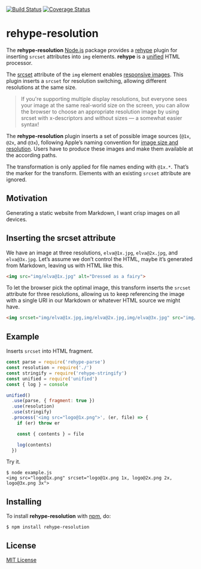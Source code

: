 [![Build Status](https://secure.travis-ci.org/michaelnisi/rehype-resolution.svg)](http://travis-ci.org/michaelnisi/rehype-resolution)
[![Coverage Status](https://coveralls.io/repos/github/michaelnisi/rehype-resolution/badge.svg?branch=master)](https://coveralls.io/github/michaelnisi/rehype-resolution?branch=master)

# rehype-resolution

The **rehype-resolution** [Node.js](https://nodejs.com) package provides a [rehype](https://github.com/rehypejs/rehype) plugin for inserting `srcset` attributes into `img` elements. **rehype** is a [unified](https://unified.js.org) HTML processor.

The [srcset](https://developer.mozilla.org/en-US/docs/Web/HTML/Element/img#attr-srcset) attribute of the `img` element enables [responsive images](https://developer.mozilla.org/en-US/docs/Learn/HTML/Multimedia_and_embedding/Responsive_images).  This plugin inserts a `srcset` for resolution switching, allowing different resolutions at the same size.

> If you're supporting multiple display resolutions, but everyone sees your image at the same real-world size on the screen, you can allow the browser to choose an appropriate resolution image by using srcset with x-descriptors and without sizes — a somewhat easier syntax!

The **rehype-resolution** plugin inserts a set of possible image sources (`@1x`, `@2x`, and `@3x`), following Apple’s naming convention for [image size and resolution](https://developer.apple.com/design/human-interface-guidelines/ios/icons-and-images/image-size-and-resolution/). Users have to produce these images and make them available at the according paths.

The transformation is only applied for file names ending with `@1x.*`. That’s the marker for the transform. Elements with an existing `srcset` attribute are ignored.

## Motivation

Generating a static website from Markdown, I want crisp images on all devices.

## Inserting the srcset attribute

We have an image at three resolutions, `elva@1x.jpg`, `elva@2x.jpg`, and `elva@3x.jpg`. Let’s assume we don’t control the HTML, maybe it’s generated from Markdown, leaving us with HTML like this.

```html
<img src="img/elva@1x.jpg" alt="Dressed as a fairy">
```

To let the browser pick the optimal image, this transform inserts the `srcset` attribute for three resolutions, allowing us to keep referencing the image with a single URI in our Markdown or whatever HTML source we might have.

```html
<img srcset="img/elva@1x.jpg,img/elva@2x.jpg,img/elva@3x.jpg" src="img/elva@1x.jpg" alt="Dressed as a fairy">
```

## Example

Inserts `srcset` into HTML fragment.

```js
const parse = require('rehype-parse')
const resolution = require('./')
const stringify = require('rehype-stringify')
const unified = require('unified')
const { log } = console

unified()
  .use(parse, { fragment: true })
  .use(resolution)
  .use(stringify)
  .process('<img src="logo@1x.png">', (er, file) => {
    if (er) throw er

    const { contents } = file

    log(contents)
  })
```

Try it.

```
$ node example.js
<img src="logo@1x.png" srcset="logo@1x.png 1x, logo@2x.png 2x, logo@3x.png 3x">
```

## Installing

To install **rehype-resolution** with [npm](https://www.npmjs.com), do:

```
$ npm install rehype-resolution
```

## License

[MIT License](https://raw.github.com/michaelnisi/rehype-resolution/master/LICENSE)
